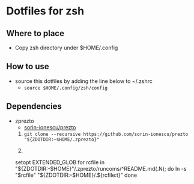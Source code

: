 # Dotfiles for zsh

## Where to place
- Copy zsh directory under $HOME/.config

## How to use
- source this dotfiles by adding the line below to ~/.zshrc
    - ```source $HOME/.config/zsh/config```<br/>

## Dependencies
- zprezto
    - [sorin-ionescu/prezto](https://github.com/sorin-ionescu/prezto)
    1. ```git clone --recursive https://github.com/sorin-ionescu/prezto "${ZDOTDIR:~$HOME/.zprezto}"```
    2. ```
    setopt EXTENDED_GLOB
    for rcfile in "${ZDOTDIR:-$HOME}"/.zprezto/runcoms/^README.md(.N); do
        ln -s "$rcfile" "${ZDOTDIR:-$HOME}/.${rcfile:t}"
    done
    ```
